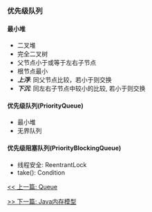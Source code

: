 ### 优先级队列

#### 最小堆

* 二叉堆
* 完全二叉树
* 父节点小于或等于左右子节点
* 根节点最小
* ***上浮***: 同父节点比较，若小于则交换
* ***下沉***: 同左右子节点中较小的比较, 若小于则交换

#### 优先级队列(PriorityQueue)

* 最小堆
* 无界队列

#### 优先级阻塞队列(PriorityBlockingQueue)

* 线程安全: ReentrantLock
* take(): Condition


[<< 上一篇: Queue](3-Java集合/Queue.md)

[>> 下一篇: Java内存模型](4-多线程与并发/Java内存模型.md)
